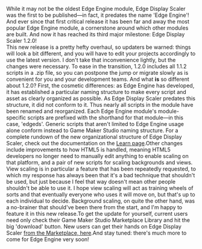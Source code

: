 <!--t Edge Display Scaler Major Update 1.2 Released! t-->
<!--tag 2015,archive,dev,thinkboxly,updates tag-->
<!--image /content/images/edge-display-scaler-major-update-12/EdgeEngineLogo-1024x512.png image-->
  
While it may not be the oldest Edge Engine module, Edge Display Scaler was the first to be published—in fact, it predates the name 'Edge Engine'! And ever since that first critical release it has been far and away the most popular Edge Engine module, a cornerstone around which other modules are built. And now it has reached its third major milestone: Edge Display Scaler 1.2.0!  
This new release is a pretty hefty overhaul, so updaters be warned: things will look a bit different, and you will have to edit your projects accordingly to use the latest version. I don't take that inconvenience lightly, but the changes were necessary. To ease in the transition, 1.2.0 includes all 1.1.2 scripts in a .zip file, so you can postpone the jump or migrate slowly as is convenient for you and your development teams. And what **is** so different about 1.2.0? First, the cosmetic differences: as Edge Engine has developed, it has established a particular naming structure to make every script and asset as clearly organized as possible. As Edge Display Scaler predates this structure, it did not conform to it. Thus nearly all scripts in the module have been renamed and reorganized. Each Edge Engine module's module-specific scripts are prefixed with the shorthand for that module—in this case, 'edgeds'. Generic scripts that aren't limited to Edge Engine usage alone conform instead to Game Maker Studio naming structure. For a complete rundown of the new organizational structure of Edge Display Scaler, check out the documentation on the [Learn page](http://www.edgeengine.net/p/learn.html).Other changes include improvements to how HTML5 is handled, meaning HTML5 developers no longer need to manually edit anything to enable scaling on that platform, and a pair of new scripts for scaling backgrounds and views. View scaling is in particular a feature that has been repeatedly requested, to which my response has always been that it's a bad technique that shouldn't be used, but just because I feel that way doesn't mean other people shouldn't be able to use it. I hope view scaling will act as training wheels of sorts and that eventually everyone who uses it will move on, but that's up to each individual to decide. Background scaling, on quite the other hand, was a no-brainer that should've been there from the start, and I'm happy to feature it in this new release.To get the update for yourself, current users need only check their Game Maker Studio Marketplace Library and hit the big 'download' button. New users can get their hands on Edge Display Scaler [from the Marketplace, here](https://marketplace.yoyogames.com/assets/1257/display-scaler-edge-engine).And stay tuned: there's much more to come for Edge Engine very soon!
